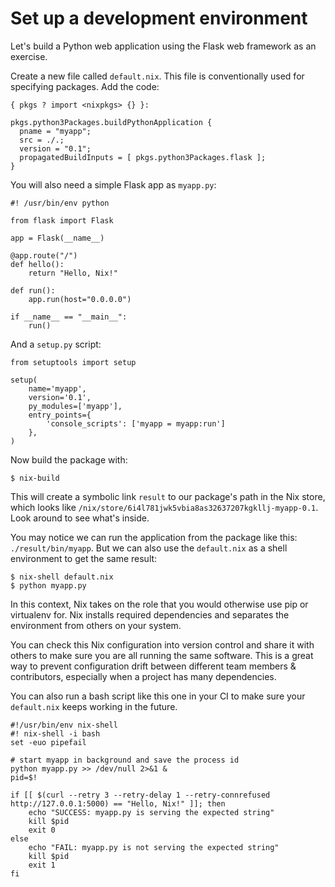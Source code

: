 # Set up a development environment

Let's build a Python web application using the Flask web framework as an exercise.

Create a new file called `default.nix`. This file is conventionally used for specifying packages. Add the code:



```{code-block} nix default.nix
{ pkgs ? import <nixpkgs> {} }:

pkgs.python3Packages.buildPythonApplication {
  pname = "myapp";
  src = ./.;
  version = "0.1";
  propagatedBuildInputs = [ pkgs.python3Packages.flask ];
}
```

You will also need a simple Flask app as `myapp.py`:

```{code-block} python myapp.py
#! /usr/bin/env python

from flask import Flask

app = Flask(__name__)

@app.route("/")
def hello():
    return "Hello, Nix!"

def run():
    app.run(host="0.0.0.0")

if __name__ == "__main__":
    run()
```

And a `setup.py` script:

```{code-block} python setup.py
from setuptools import setup

setup(
    name='myapp',
    version='0.1',
    py_modules=['myapp'],
    entry_points={
        'console_scripts': ['myapp = myapp:run']
    },
)
```

Now build the package with:

```shell-session
$ nix-build
```

This will create a symbolic link `result` to our package's path in the Nix store, which looks like `/nix/store/6i4l781jwk5vbia8as32637207kgkllj-myapp-0.1`. Look around to see what's inside.

You may notice we can run the application from the package like this: `./result/bin/myapp`. But we can also use the `default.nix` as a shell environment to get the same result:

```shell-session
$ nix-shell default.nix
$ python myapp.py
```

In this context, Nix takes on the role that you would otherwise use pip or virtualenv for. Nix installs required dependencies and separates the environment from others on your system.

You can check this Nix configuration into version control and share it with others to make sure you are all running the same software. This is a great way to prevent configuration drift between different team members & contributors, especially when a project has many dependencies.

You can also run a bash script like this one in your CI to make sure your `default.nix` keeps working in the future.

```{code-block} bash test_myapp.sh
#!/usr/bin/env nix-shell
#! nix-shell -i bash
set -euo pipefail

# start myapp in background and save the process id
python myapp.py >> /dev/null 2>&1 &
pid=$!

if [[ $(curl --retry 3 --retry-delay 1 --retry-connrefused http://127.0.0.1:5000) == "Hello, Nix!" ]]; then
    echo "SUCCESS: myapp.py is serving the expected string"
    kill $pid
    exit 0
else
    echo "FAIL: myapp.py is not serving the expected string"
    kill $pid
    exit 1
fi
```
